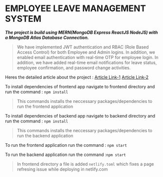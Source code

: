 # EMPLOYEE LEAVE MANAGEMENT SYSTEM

***The project is build using MERN(MongoDB Express ReactJS NodeJS) with a MongoDB Atlas Database Connection.***

>We have implemented JWT authentication and RBAC (Role Based Access Control) for both Employee and Admin logins. In addition, we enabled email authentication with real-time OTP for employee login. In addition, we have added real-time email notifications for leave status, employee confirmation, and password change activities.

Heres the detailed article about the project : [Article Link-1](https://www.linkedin.com/posts/pathiputtoor-harshavardana-reddy-2800bb285_mswd-y22mswd14-klcse-activity-7159229916830474242-PDOL?utm_source=share&utm_medium=member_desktop)     [Article Link-2](https://www.linkedin.com/posts/pathiputtoor-harshavardana-reddy-2800bb285_an-update-regarding-our-skill-development-activity-7194563659359010816-yteI?utm_source=share&utm_medium=member_desktop)

To install dependencies of frontend app navigate to frontend directory and run the command : ```npm install```
>This commands installs the neccessary packages/dependencies to run the frontend application

To install dependencies of backend app navigate to backend directory and run the command : ```npm install```
>This commands installs the neccessary packages/dependencies to run the backend application

To run the frontend application run the command : ```npm start```

To run the backend application run the command :```npm start```

>In frontend directory a file is added ```netlify.toml``` which fixes a page refresing issue while deploying in netlify.com
